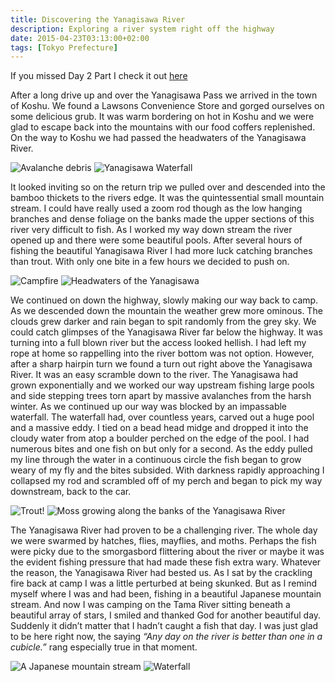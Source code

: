 ```yaml
---
title: Discovering the Yanagisawa River
description: Exploring a river system right off the highway
date: 2015-04-23T03:13:00+02:00
tags: [Tokyo Prefecture]
---
```

<div class="text-lg m-2">
<p class="mb-2">If you missed <span class="underline">Day 2 Part I</span> check it out <a href="https://www.fallfishtenkara.com/tama-river-headwaters/" target="_blank" >here</a></p>

<p class="mb-2 mt-2">After a long drive up and over the Yanagisawa Pass we arrived in the town of Koshu. We found a Lawsons Convenience Store and gorged ourselves on some delicious grub. It was warm bordering on hot in Koshu and we were glad to escape back into the mountains with our food coffers replenished. On the way to Koshu we had passed the headwaters of the Yanagisawa River.</p>

<img class="w-8/12 rounded-lg shadow-lg mx-auto" src="https://fallfish-tenkara-images.s3-us-west-1.amazonaws.com/FfT+-+Yanagisawa+River/Avalanche-Debris_Yanagisawa-River.jpg" alt="Avalanche debris" />

<img class="w-8/12 rounded-lg shadow-lg mx-auto" src="https://fallfish-tenkara-images.s3-us-west-1.amazonaws.com/FfT+-+Yanagisawa+River/Yanagisawa+River_Waterfall_Tenkara.JPG" alt="Yanagisawa Waterfall" />

<p class="mt-2 mb-2">It looked inviting so on the return trip we pulled over and descended into the bamboo thickets to the rivers edge. It was the quintessential small mountain stream. I could have really used a zoom rod though as the low hanging branches and dense foliage on the banks made the upper sections of this river very difficult to fish. As I worked my way down stream the river opened up and there were some beautiful pools. After several hours of fishing the beautiful Yanagisawa River I had more luck catching branches than trout. With only one bite in a few hours we decided to push on.</p>

<img class="w-8/12 rounded-lg shadow-lg mx-auto" src="https://fallfish-tenkara-images.s3-us-west-1.amazonaws.com/FfT+-+Yanagisawa+River/Campfire_Tama-River_Camping.jpg" alt="Campfire" />

<img class="w-8/12 rounded-lg shadow-lg mx-auto" src="https://fallfish-tenkara-images.s3-us-west-1.amazonaws.com/FfT+-+Yanagisawa+River/Yanagisawa-River_Headwaters_Tenkara.jpg" alt="Headwaters of the Yanagisawa" />

<p class="mb-2 mt-2">We continued on down the highway, slowly making our way back to camp. As we descended down the mountain the weather grew more ominous. The clouds grew darker and rain began to spit randomly from the grey sky. We could catch glimpses of the Yanagisawa River far below the highway. It was turning into a full blown river but the access looked hellish. I had left my rope at home so rappelling into the river bottom was not option. However, after a sharp hairpin turn we found a turn out right above the Yanagisawa River. It was an easy scramble down to the river. The Yanagisawa had grown exponentially and we worked our way upstream fishing large pools and side stepping trees torn apart by massive avalanches from the harsh winter. As we continued up our way was blocked by an impassable waterfall. The waterfall had, over countless years, carved out a huge pool and a massive eddy. I tied on a bead head midge and dropped it into the cloudy water from atop a boulder perched on the edge of the pool. I had numerous bites and one fish on but only for a second. As the eddy pulled my line through the water in a continuous circle the fish began to grow weary of my fly and the bites subsided. With darkness rapidly approaching I collapsed my rod and scrambled off of my perch and began to pick my way downstream, back to the car.</p>

<img class="w-8/12 rounded-lg shadow-lg mx-auto" src="https://fallfish-tenkara-images.s3-us-west-1.amazonaws.com/FfT+-+Yanagisawa+River/Yanagisawa-River_Headwaters_Tenkara_Trout.jpg" alt="Trout!" />

<img class="w-8/12 rounded-lg shadow-lg mx-auto" src="https://fallfish-tenkara-images.s3-us-west-1.amazonaws.com/FfT+-+Yanagisawa+River/Yanagisawa-River_Moss.jpg" alt="Moss growing along the banks of the Yanagisawa River" />

<p class="mt-2">The Yanagisawa River had proven to be a challenging river. The whole day we were swarmed by hatches, flies, mayflies, and moths. Perhaps the fish were picky due to the smorgasbord flittering about the river or maybe it was the evident fishing pressure that had made these fish extra wary. Whatever the reason, the Yanagisawa River had bested us. As I sat by the crackling fire back at camp I was a little perturbed at being skunked. But as I remind myself where I was and had been, fishing in a beautiful Japanese mountain stream. And now I was camping on the Tama River sitting beneath a beautiful array of stars, I smiled and thanked God for another beautiful day. Suddenly it didn’t matter that I hadn’t caught a fish that day. I was just glad to be here right now, the saying <i>“Any day on the river is better than one in a cubicle.”</i> rang especially true in that moment.</p>

<img class="w-8/12 rounded-lg shadow-lg mx-auto" src="https://fallfish-tenkara-images.s3-us-west-1.amazonaws.com/FfT+-+Yanagisawa+River/Yanagisawa-River_Tenkara_Keiryu.JPG" alt="A Japanese mountain stream" />

<img class="w-8/12 rounded-lg shadow-lg mx-auto" src="https://fallfish-tenkara-images.s3-us-west-1.amazonaws.com/FfT+-+Yanagisawa+River/Yanagisawa-River_Waterfall.JPG" alt="Waterfall" />

</div>